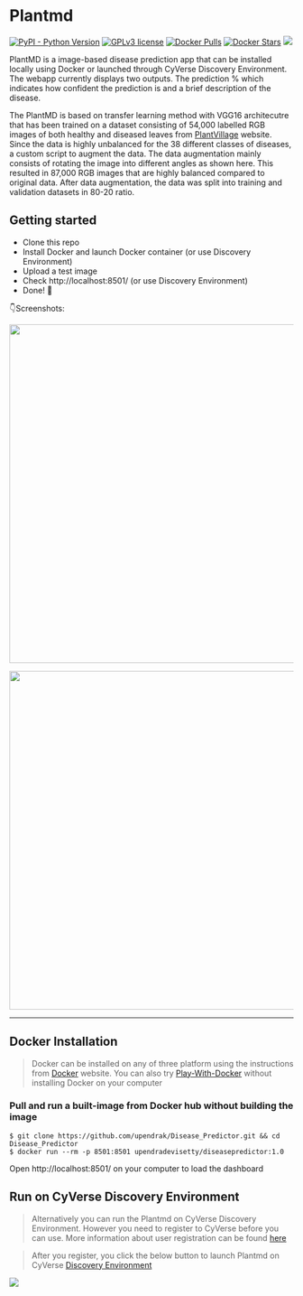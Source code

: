 # Plantmd

[![PyPI - Python Version](https://img.shields.io/pypi/pyversions/3.svg)]()
[![GPLv3 license](https://img.shields.io/badge/License-GPLv3-blue.svg)](http://perso.crans.org/besson/LICENSE.html)
[![Docker Pulls](https://img.shields.io/docker/pulls/upendradevisetty/diseasepredictor.svg)](https://hub.docker.com/r/upendradevisetty/plantmd/)
[![Docker Stars](https://img.shields.io/docker/stars/evolinc/rmta.svg)](https://hub.docker.com/r/upendradevisetty/plantmd/)
<a href="https://de.cyverse.org/de/?type=quick-launch&quick-launch-id=8e002616-e030-4ee1-bcaf-e6ce20986e14&app-id=c148e480-4fff-11ea-b1a6-008cfa5ae621" target="_blank"><img src="https://de.cyverse.org/Powered-By-CyVerse-blue.svg"></a>

PlantMD is a image-based disease prediction app that can be installed locally using Docker or launched through CyVerse Discovery Environment. The webapp currently displays two outputs. The prediction % which indicates how confident the prediction is and a brief description of the disease. 

The PlantMD is based on transfer learning method with VGG16 architecutre that has been trained on a dataset consisting of 54,000 labelled RGB images of both healthy and diseased leaves from [PlantVillage](https://github.com/spMohanty/PlantVillage-Dataset) website. Since the data is highly unbalanced for the 38 different classes of diseases, a custom script to augment the data. The data augmentation mainly consists of rotating the image into different angles as shown here. This resulted in 87,000 RGB images that are highly balanced compared to original data. After data augmentation, the data was split into training and validation datasets in 80-20 ratio.

## Getting started

- Clone this repo 
- Install Docker and launch Docker container (or use Discovery Environment)
- Upload a test image
- Check http://localhost:8501/ (or use Discovery Environment)
- Done! :tada:

:point_down:Screenshots:

<p align="center">
  <img src="https://i.postimg.cc/K8yJxgj7/plantmd-ss-1.png" width="600px" alt="">
</p>

<p align="center">
  <img src="https://i.postimg.cc/P5RJ11DY/plantmd-ss-2.png" width="600px" alt="">
</p>

------------------

## Docker Installation

> Docker can be installed on any of three platform using the instructions from [Docker](https://docs.docker.com/engine/installation/) website. You can also try [Play-With-Docker](http://labs.play-with-docker.com/) without installing Docker on your computer 

### Pull and run a built-image from Docker hub without building the image 
```shell
$ git clone https://github.com/upendrak/Disease_Predictor.git && cd Disease_Predictor
$ docker run --rm -p 8501:8501 upendradevisetty/diseasepredictor:1.0 
```
Open http://localhost:8501/ on your computer to load the dashboard

## Run on CyVerse Discovery Environment

> Alternatively you can run the Plantmd on CyVerse Discovery Environment. However you need to register to CyVerse before you can use. More information about user registration can be found [here](https://user.cyverse.org/)

> After you register, you click the below button to launch Plantmd on CyVerse [Discovery Environment](https://de.cyverse.org/)

<a href="https://de.cyverse.org/de/?type=quick-launch&quick-launch-id=8e002616-e030-4ee1-bcaf-e6ce20986e14&app-id=c148e480-4fff-11ea-b1a6-008cfa5ae621" target="_blank"><img src="https://de.cyverse.org/Powered-By-CyVerse-blue.svg"></a>


